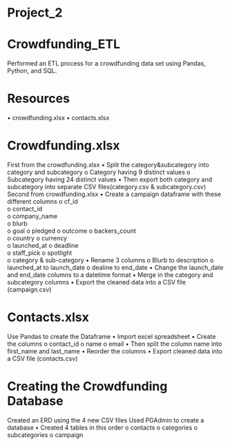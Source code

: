 # Project_2
# Crowdfunding_ETL
Performed an ETL process for a crowdfunding data set using Pandas, Python, and SQL.
# Resources
•	crowdfunding.xlsx
•	contacts.xlsx
# Crowdfunding.xlsx
First from the crowdfunding.xlsx
•	Split the category&subcategory into category and subcategory
o	Category having 9 distinct values
o	Subcategory having 24 distinct values
•	Then export both category and subcategory into separate CSV files(category.csv & subcategory.csv)
Second from crowdfunding.xlsx
•	Create a campaign dataframe with these different columns
o	cf_id	
o	contact_id	
o	company_name	
o	blurb	
o	goal
o	pledged	
o	outcome	
o	backers_count	
o	country	
o	currency	
o	launched_at	
o	deadline  
o	 staff_pick	
o	spotlight	
o	category & sub-category
•	Rename 3 columns
o	Blurb to description
o	launched_at to launch_date
o	dealine to end_date	
•	Change the launch_date and end_date columns to a datetime format
•	Merge in the category and subcategory columns
•	Export the cleaned data into a CSV file (campaign.csv)
# Contacts.xlsx
Use Pandas to create the Dataframe
•	Import excel spreadsheet
•	Create the columns
o	contact_id
o	name
o	email
•	Then split the column name into first_name and last_name
•	Reorder the columns
•	Export cleaned data into a CSV file (contacts.csv)
# Creating the Crowdfunding Database
Created an ERD using the 4 new CSV files
Used PGAdmin to create a database
•	Created 4 tables in this order
o	contacts
o	categories
o	subcategories
o	campaign

  
